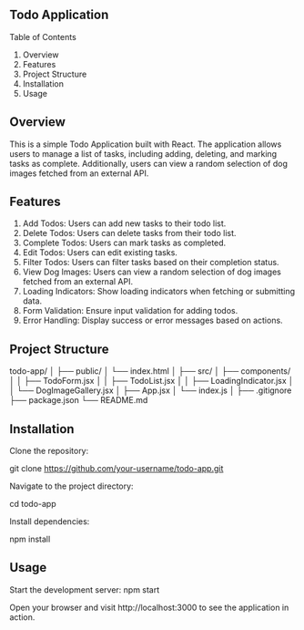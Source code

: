 ## Todo Application
Table of Contents
1. Overview
2. Features
3. Project Structure
4. Installation
5. Usage



##  Overview
This is a simple Todo Application built with React. The application allows users to manage a list of tasks, including adding, deleting, and marking tasks as complete. Additionally, users can view a random selection of dog images fetched from an external API.

## Features
1. Add Todos: Users can add new tasks to their todo list.
2. Delete Todos: Users can delete tasks from their todo list.
3. Complete Todos: Users can mark tasks as completed.
4. Edit Todos: Users can edit existing tasks.
5. Filter Todos: Users can filter tasks based on their completion status.
6. View Dog Images: Users can view a random selection of dog images fetched from an external API.
7. Loading Indicators: Show loading indicators when fetching or submitting data.
8. Form Validation: Ensure input validation for adding todos.
9. Error Handling: Display success or error messages based on actions.

## Project Structure

todo-app/
│
├── public/
│   └── index.html
│
├── src/
│   ├── components/
│   │   ├── TodoForm.jsx
│   │   ├── TodoList.jsx
│   │   ├── LoadingIndicator.jsx
│   │   └── DogImageGallery.jsx
│   ├── App.jsx
│   └── index.js
│
├── .gitignore
├── package.json
└── README.md

## Installation
Clone the repository:

git clone https://github.com/your-username/todo-app.git

Navigate to the project directory:

cd todo-app

Install dependencies:

npm install

## Usage
Start the development server:
npm start

Open your browser and visit http://localhost:3000 to see the application in action.


